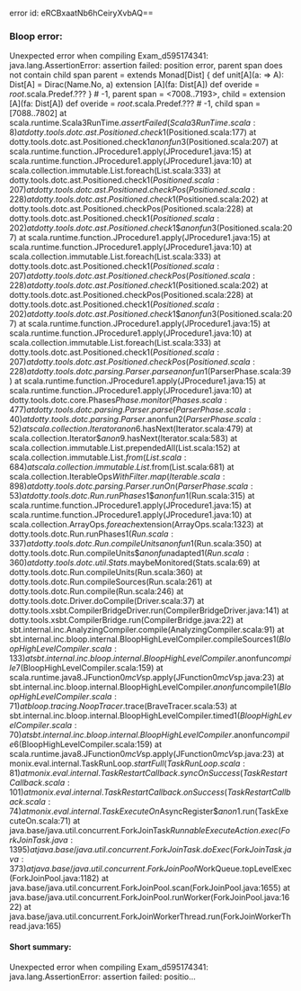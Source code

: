 error id: eRCBxaatNb6hCeiryXvbAQ==
### Bloop error:

Unexpected error when compiling Exam_d595174341: java.lang.AssertionError: assertion failed: position error, parent span does not contain child span
parent      =  extends Monad[Dist] {
  def unit[A](a: => A): Dist[A] = Dirac(Name.No, a)
  extension [A](fa: Dist[A]) def overide = _root_.scala.Predef.???
} # -1,
parent span = <7008..7193>,
child       = extension [A](fa: Dist[A]) def overide = _root_.scala.Predef.??? # -1,
child span  = [7088..7802]
	at scala.runtime.Scala3RunTime$.assertFailed(Scala3RunTime.scala:8)
	at dotty.tools.dotc.ast.Positioned.check$1(Positioned.scala:177)
	at dotty.tools.dotc.ast.Positioned.check$1$$anonfun$3(Positioned.scala:207)
	at scala.runtime.function.JProcedure1.apply(JProcedure1.java:15)
	at scala.runtime.function.JProcedure1.apply(JProcedure1.java:10)
	at scala.collection.immutable.List.foreach(List.scala:333)
	at dotty.tools.dotc.ast.Positioned.check$1(Positioned.scala:207)
	at dotty.tools.dotc.ast.Positioned.checkPos(Positioned.scala:228)
	at dotty.tools.dotc.ast.Positioned.check$1(Positioned.scala:202)
	at dotty.tools.dotc.ast.Positioned.checkPos(Positioned.scala:228)
	at dotty.tools.dotc.ast.Positioned.check$1(Positioned.scala:202)
	at dotty.tools.dotc.ast.Positioned.check$1$$anonfun$3(Positioned.scala:207)
	at scala.runtime.function.JProcedure1.apply(JProcedure1.java:15)
	at scala.runtime.function.JProcedure1.apply(JProcedure1.java:10)
	at scala.collection.immutable.List.foreach(List.scala:333)
	at dotty.tools.dotc.ast.Positioned.check$1(Positioned.scala:207)
	at dotty.tools.dotc.ast.Positioned.checkPos(Positioned.scala:228)
	at dotty.tools.dotc.ast.Positioned.check$1(Positioned.scala:202)
	at dotty.tools.dotc.ast.Positioned.checkPos(Positioned.scala:228)
	at dotty.tools.dotc.ast.Positioned.check$1(Positioned.scala:202)
	at dotty.tools.dotc.ast.Positioned.check$1$$anonfun$3(Positioned.scala:207)
	at scala.runtime.function.JProcedure1.apply(JProcedure1.java:15)
	at scala.runtime.function.JProcedure1.apply(JProcedure1.java:10)
	at scala.collection.immutable.List.foreach(List.scala:333)
	at dotty.tools.dotc.ast.Positioned.check$1(Positioned.scala:207)
	at dotty.tools.dotc.ast.Positioned.checkPos(Positioned.scala:228)
	at dotty.tools.dotc.parsing.Parser.parse$$anonfun$1(ParserPhase.scala:39)
	at scala.runtime.function.JProcedure1.apply(JProcedure1.java:15)
	at scala.runtime.function.JProcedure1.apply(JProcedure1.java:10)
	at dotty.tools.dotc.core.Phases$Phase.monitor(Phases.scala:477)
	at dotty.tools.dotc.parsing.Parser.parse(ParserPhase.scala:40)
	at dotty.tools.dotc.parsing.Parser.$anonfun$2(ParserPhase.scala:52)
	at scala.collection.Iterator$$anon$6.hasNext(Iterator.scala:479)
	at scala.collection.Iterator$$anon$9.hasNext(Iterator.scala:583)
	at scala.collection.immutable.List.prependedAll(List.scala:152)
	at scala.collection.immutable.List$.from(List.scala:684)
	at scala.collection.immutable.List$.from(List.scala:681)
	at scala.collection.IterableOps$WithFilter.map(Iterable.scala:898)
	at dotty.tools.dotc.parsing.Parser.runOn(ParserPhase.scala:53)
	at dotty.tools.dotc.Run.runPhases$1$$anonfun$1(Run.scala:315)
	at scala.runtime.function.JProcedure1.apply(JProcedure1.java:15)
	at scala.runtime.function.JProcedure1.apply(JProcedure1.java:10)
	at scala.collection.ArrayOps$.foreach$extension(ArrayOps.scala:1323)
	at dotty.tools.dotc.Run.runPhases$1(Run.scala:337)
	at dotty.tools.dotc.Run.compileUnits$$anonfun$1(Run.scala:350)
	at dotty.tools.dotc.Run.compileUnits$$anonfun$adapted$1(Run.scala:360)
	at dotty.tools.dotc.util.Stats$.maybeMonitored(Stats.scala:69)
	at dotty.tools.dotc.Run.compileUnits(Run.scala:360)
	at dotty.tools.dotc.Run.compileSources(Run.scala:261)
	at dotty.tools.dotc.Run.compile(Run.scala:246)
	at dotty.tools.dotc.Driver.doCompile(Driver.scala:37)
	at dotty.tools.xsbt.CompilerBridgeDriver.run(CompilerBridgeDriver.java:141)
	at dotty.tools.xsbt.CompilerBridge.run(CompilerBridge.java:22)
	at sbt.internal.inc.AnalyzingCompiler.compile(AnalyzingCompiler.scala:91)
	at sbt.internal.inc.bloop.internal.BloopHighLevelCompiler.compileSources$1(BloopHighLevelCompiler.scala:133)
	at sbt.internal.inc.bloop.internal.BloopHighLevelCompiler.$anonfun$compile$7(BloopHighLevelCompiler.scala:159)
	at scala.runtime.java8.JFunction0$mcV$sp.apply(JFunction0$mcV$sp.java:23)
	at sbt.internal.inc.bloop.internal.BloopHighLevelCompiler.$anonfun$compile$1(BloopHighLevelCompiler.scala:71)
	at bloop.tracing.NoopTracer$.trace(BraveTracer.scala:53)
	at sbt.internal.inc.bloop.internal.BloopHighLevelCompiler.timed$1(BloopHighLevelCompiler.scala:70)
	at sbt.internal.inc.bloop.internal.BloopHighLevelCompiler.$anonfun$compile$6(BloopHighLevelCompiler.scala:159)
	at scala.runtime.java8.JFunction0$mcV$sp.apply(JFunction0$mcV$sp.java:23)
	at monix.eval.internal.TaskRunLoop$.startFull(TaskRunLoop.scala:81)
	at monix.eval.internal.TaskRestartCallback.syncOnSuccess(TaskRestartCallback.scala:101)
	at monix.eval.internal.TaskRestartCallback.onSuccess(TaskRestartCallback.scala:74)
	at monix.eval.internal.TaskExecuteOn$AsyncRegister$$anon$1.run(TaskExecuteOn.scala:71)
	at java.base/java.util.concurrent.ForkJoinTask$RunnableExecuteAction.exec(ForkJoinTask.java:1395)
	at java.base/java.util.concurrent.ForkJoinTask.doExec(ForkJoinTask.java:373)
	at java.base/java.util.concurrent.ForkJoinPool$WorkQueue.topLevelExec(ForkJoinPool.java:1182)
	at java.base/java.util.concurrent.ForkJoinPool.scan(ForkJoinPool.java:1655)
	at java.base/java.util.concurrent.ForkJoinPool.runWorker(ForkJoinPool.java:1622)
	at java.base/java.util.concurrent.ForkJoinWorkerThread.run(ForkJoinWorkerThread.java:165)
#### Short summary: 

Unexpected error when compiling Exam_d595174341: java.lang.AssertionError: assertion failed: positio...